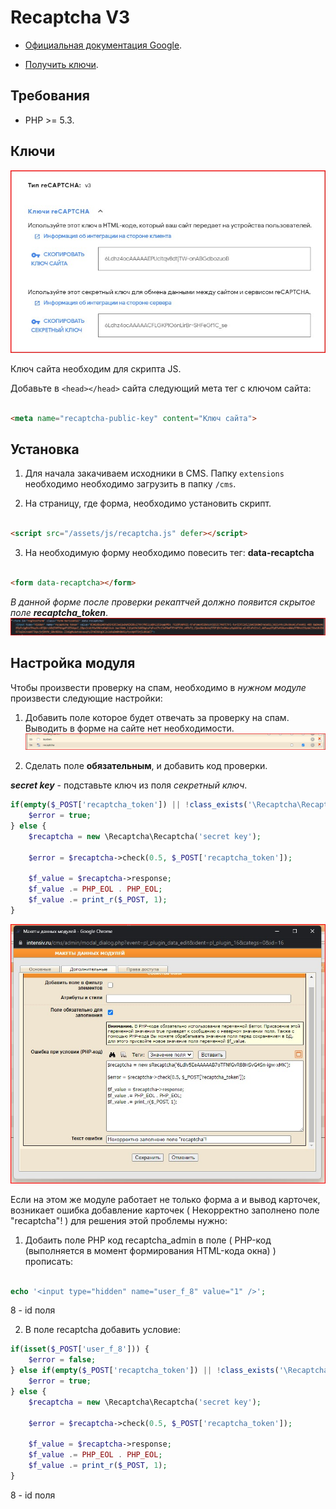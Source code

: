 # Recaptcha V3

* [Официальная документация Google](https://developers.google.com/recaptcha/docs/v3).

* [Получить ключи](https://www.google.com/recaptcha/admin/create).

## Требования

* PHP >= 5.3.

## Ключи

![Google Recaptcha Keys](images/keys.jpg)

Ключ сайта необходим для скрипта JS.

Добавьте в ```<head></head>``` сайта следующий мета тег с ключом сайта:

```html

<meta name="recaptcha-public-key" content="Ключ сайта">
```

## Установка

1. Для начала закачиваем исходники в CMS. Папку `extensions` необходимо необходимо загрузить в папку `/cms`.

4. На страницу, где форма, необходимо установить скрипт.

```html

<script src="/assets/js/recaptcha.js" defer></script> 
```

3. На необходимую форму необходимо повесить тег: **data-recaptcha**

```html

<form data-recaptcha></form>
```

*В данной форме после проверки рекаптчей должно появится скрытое поле **recaptcha_token***.
![Скрытое поле в форме отправки](images/field-in-form.jpg)

## Настройка модуля

Чтобы произвести проверку на спам, необходимо в *нужном модуле* произвести следующие настройки:

1. Добавить поле которое будет отвечать за проверку на спам. Выводить в форме на сайте нет необходимости.
   ![Новое поле для рекаптчи](images/field-in-module.jpg)


2. Сделать поле **обязательным**, и добавить код проверки.

***secret key*** - подставьте ключ из поля *секретный ключ*.

```php
if(empty($_POST['recaptcha_token']) || !class_exists('\Recaptcha\Recaptcha')) {
    $error = true;
} else {
    $recaptcha = new \Recaptcha\Recaptcha('secret key');

    $error = $recaptcha->check(0.5, $_POST['recaptcha_token']);

    $f_value = $recaptcha->response;
    $f_value .= PHP_EOL . PHP_EOL;
    $f_value .= print_r($_POST, 1); 
}
```

![Новое поле для Recaptcha](images/field-in-module-2.jpg)


Если на этом же модуле работает не только форма а и вывод карточек, возникает ошибка добавление карточек ( Некорректно заполнено поле "recaptcha"! ) для решения этой проблемы нужно:
1. Добаить поле PHP код recaptcha_admin в поле ( PHP-код (выполняется в момент формирования HTML-кода окна) ) прописать:
```php

echo '<input type="hidden" name="user_f_8" value="1" />';

```
8 - id поля

2. В поле recaptcha добавить условие:
```php
if(isset($_POST['user_f_8'])) {
    $error = false;
} else if(empty($_POST['recaptcha_token']) || !class_exists('\Recaptcha\Recaptcha')) {
    $error = true;
} else {
    $recaptcha = new \Recaptcha\Recaptcha('secret key');

    $error = $recaptcha->check(0.5, $_POST['recaptcha_token']);

    $f_value = $recaptcha->response;
    $f_value .= PHP_EOL . PHP_EOL;
    $f_value .= print_r($_POST, 1); 
}

```

8 - id поля


